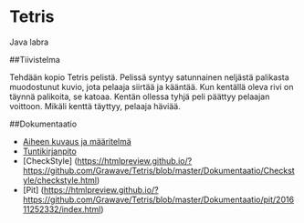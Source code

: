 # Tetris
Java labra

##Tiivistelma

Tehdään kopio Tetris pelistä. Pelissä syntyy satunnainen neljästä palikasta muodostunut kuvio, jota pelaaja siirtää ja kääntää. Kun kentällä oleva rivi on täynnä palikoita, se katoaa. Kentän ollessa tyhjä peli päättyy pelaajan voittoon. Mikäli kenttä täyttyy, pelaaja häviää.

##Dokumentaatio
-	[Aiheen kuvaus ja määritelmä](Dokumentaatio/aihemaarittely.md)
-	[Tuntikirjanpito](Dokumentaatio/tuntikirjanpito.md)
-	[CheckStyle] (https://htmlpreview.github.io/?https://github.com/Grawave/Tetris/blob/master/Dokumentaatio/Checkstyle/checkstyle.html)
-	[Pit] (https://htmlpreview.github.io/?https://github.com/Grawave/Tetris/blob/master/Dokumentaatio/pit/201611252332/index.html)